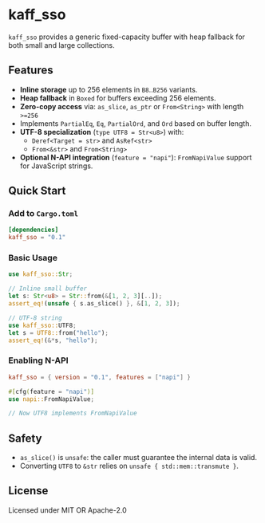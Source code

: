 # kaff_sso

`kaff_sso` provides a generic fixed-capacity buffer with heap fallback for both small and large collections.

## Features

* **Inline storage** up to 256 elements in `B8`..`B256` variants.
* **Heap fallback** in `Boxed` for buffers exceeding 256 elements.
* **Zero-copy access** via: `as_slice`, `as_ptr` or `From<String>` with length `>=256`
* Implements `PartialEq`, `Eq`, `PartialOrd`, and `Ord` based on buffer length.
* **UTF-8 specialization** (`type UTF8 = Str<u8>`) with:
  * `Deref<Target = str>` and `AsRef<str>`
  * `From<&str>` and `From<String>`
* **Optional N-API integration** (`feature = "napi"`): `FromNapiValue` support for JavaScript strings.

## Quick Start
### Add to `Cargo.toml`
```toml
[dependencies]
kaff_sso = "0.1"
```

### Basic Usage
```rust
use kaff_sso::Str;

// Inline small buffer
let s: Str<u8> = Str::from(&[1, 2, 3][..]);
assert_eq!(unsafe { s.as_slice() }, &[1, 2, 3]);

// UTF-8 string
use kaff_sso::UTF8;
let s = UTF8::from("hello");
assert_eq!(&*s, "hello");
```

### Enabling N-API
```toml
kaff_sso = { version = "0.1", features = ["napi"] }
```

```rust
#[cfg(feature = "napi")]
use napi::FromNapiValue;

// Now UTF8 implements FromNapiValue
```

## Safety

* `as_slice()` is `unsafe`: the caller must guarantee the internal data is valid.
* Converting `UTF8` to `&str` relies on `unsafe { std::mem::transmute }`.

## License

Licensed under MIT OR Apache-2.0
